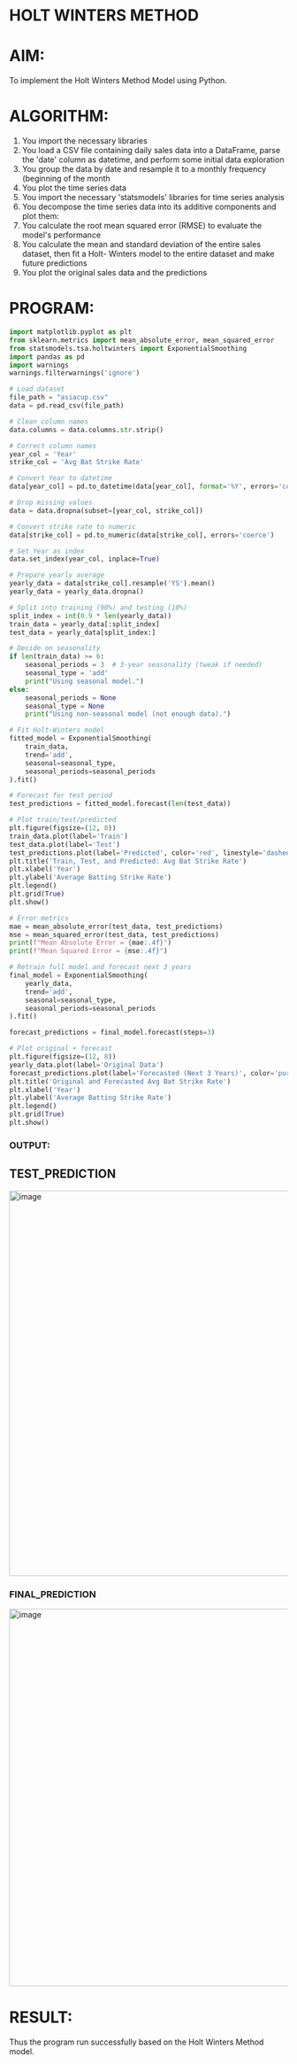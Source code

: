 # HOLT WINTERS METHOD
 
# AIM:
To implement the Holt Winters Method Model using Python.

# ALGORITHM:
1. You import the necessary libraries
2. You load a CSV file containing daily sales data into a DataFrame, parse the 'date' column as
datetime, and perform some initial data exploration
3. You group the data by date and resample it to a monthly frequency (beginning of the month
4. You plot the time series data
5. You import the necessary 'statsmodels' libraries for time series analysis
6. You decompose the time series data into its additive components and plot them:
7. You calculate the root mean squared error (RMSE) to evaluate the model's performance
8. You calculate the mean and standard deviation of the entire sales dataset, then fit a Holt-
Winters model to the entire dataset and make future predictions
9. You plot the original sales data and the predictions

# PROGRAM:
```python
import matplotlib.pyplot as plt
from sklearn.metrics import mean_absolute_error, mean_squared_error
from statsmodels.tsa.holtwinters import ExponentialSmoothing
import pandas as pd
import warnings
warnings.filterwarnings('ignore')

# Load dataset
file_path = "asiacup.csv"
data = pd.read_csv(file_path)

# Clean column names
data.columns = data.columns.str.strip()

# Correct column names
year_col = 'Year'
strike_col = 'Avg Bat Strike Rate'

# Convert Year to datetime
data[year_col] = pd.to_datetime(data[year_col], format='%Y', errors='coerce')

# Drop missing values
data = data.dropna(subset=[year_col, strike_col])

# Convert strike rate to numeric
data[strike_col] = pd.to_numeric(data[strike_col], errors='coerce')

# Set Year as index
data.set_index(year_col, inplace=True)

# Prepare yearly average
yearly_data = data[strike_col].resample('YS').mean()
yearly_data = yearly_data.dropna()

# Split into training (90%) and testing (10%)
split_index = int(0.9 * len(yearly_data))
train_data = yearly_data[:split_index]
test_data = yearly_data[split_index:]

# Decide on seasonality
if len(train_data) >= 6:
    seasonal_periods = 3  # 3-year seasonality (tweak if needed)
    seasonal_type = 'add'
    print("Using seasonal model.")
else:
    seasonal_periods = None
    seasonal_type = None
    print("Using non-seasonal model (not enough data).")

# Fit Holt-Winters model
fitted_model = ExponentialSmoothing(
    train_data,
    trend='add',
    seasonal=seasonal_type,
    seasonal_periods=seasonal_periods
).fit()

# Forecast for test period
test_predictions = fitted_model.forecast(len(test_data))

# Plot train/test/predicted
plt.figure(figsize=(12, 8))
train_data.plot(label='Train')
test_data.plot(label='Test')
test_predictions.plot(label='Predicted', color='red', linestyle='dashed')
plt.title('Train, Test, and Predicted: Avg Bat Strike Rate')
plt.xlabel('Year')
plt.ylabel('Average Batting Strike Rate')
plt.legend()
plt.grid(True)
plt.show()

# Error metrics
mae = mean_absolute_error(test_data, test_predictions)
mse = mean_squared_error(test_data, test_predictions)
print(f"Mean Absolute Error = {mae:.4f}")
print(f"Mean Squared Error = {mse:.4f}")

# Retrain full model and forecast next 3 years
final_model = ExponentialSmoothing(
    yearly_data,
    trend='add',
    seasonal=seasonal_type,
    seasonal_periods=seasonal_periods
).fit()

forecast_predictions = final_model.forecast(steps=3)

# Plot original + forecast
plt.figure(figsize=(12, 8))
yearly_data.plot(label='Original Data')
forecast_predictions.plot(label='Forecasted (Next 3 Years)', color='purple', linestyle='dashed')
plt.title('Original and Forecasted Avg Bat Strike Rate')
plt.xlabel('Year')
plt.ylabel('Average Batting Strike Rate')
plt.legend()
plt.grid(True)
plt.show()

```

### OUTPUT:

## TEST_PREDICTION

<img width="1122" height="696" alt="image" src="https://github.com/user-attachments/assets/c96abb5a-123f-4935-b9a1-654a07979591" />

### FINAL_PREDICTION

<img width="1122" height="682" alt="image" src="https://github.com/user-attachments/assets/c10ac21a-c58a-4154-b2a0-fd8353331652" />



# RESULT:
Thus the program run successfully based on the Holt Winters Method model.
